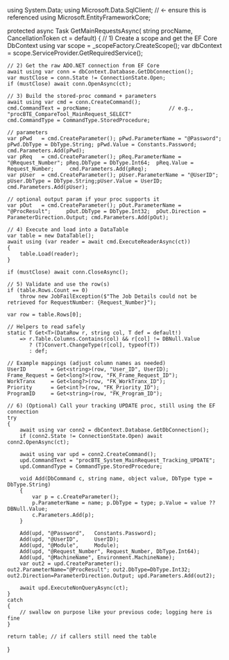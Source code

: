 using System.Data;
using Microsoft.Data.SqlClient;            // <- ensure this is referenced
using Microsoft.EntityFrameworkCore;

protected async Task<DataTable> GetMainRequestsAsync(
    string procName,
    CancellationToken ct = default)
{
    // 1) Create a scope and get the EF Core DbContext
    using var scope = _scopeFactory.CreateScope();
    var dbContext = scope.ServiceProvider.GetRequiredService<DBServerContext>();

    // 2) Get the raw ADO.NET connection from EF Core
    await using var conn = dbContext.Database.GetDbConnection();
    var mustClose = conn.State != ConnectionState.Open;
    if (mustClose) await conn.OpenAsync(ct);

    // 3) Build the stored-proc command + parameters
    await using var cmd = conn.CreateCommand();
    cmd.CommandText = procName;                         // e.g., "procBTE_CompareTool_MainRequest_SELECT"
    cmd.CommandType = CommandType.StoredProcedure;

    // parameters
    var pPwd   = cmd.CreateParameter(); pPwd.ParameterName = "@Password";       pPwd.DbType = DbType.String; pPwd.Value = Constants.Password; cmd.Parameters.Add(pPwd);
    var pReq   = cmd.CreateParameter(); pReq.ParameterName = "@Request_Number"; pReq.DbType = DbType.Int64;  pReq.Value = Request_Number;     cmd.Parameters.Add(pReq);
    var pUser  = cmd.CreateParameter(); pUser.ParameterName = "@UserID";        pUser.DbType = DbType.String;pUser.Value = UserID;            cmd.Parameters.Add(pUser);

    // optional output param if your proc supports it
    var pOut   = cmd.CreateParameter(); pOut.ParameterName = "@ProcResult";     pOut.DbType = DbType.Int32;  pOut.Direction = ParameterDirection.Output; cmd.Parameters.Add(pOut);

    // 4) Execute and load into a DataTable
    var table = new DataTable();
    await using (var reader = await cmd.ExecuteReaderAsync(ct))
    {
        table.Load(reader);
    }

    if (mustClose) await conn.CloseAsync();

    // 5) Validate and use the row(s)
    if (table.Rows.Count == 0)
        throw new JobFailException($"The Job Details could not be retrieved for RequestNumber: {Request_Number}");

    var row = table.Rows[0];

    // Helpers to read safely
    static T Get<T>(DataRow r, string col, T def = default!)
        => r.Table.Columns.Contains(col) && r[col] != DBNull.Value
           ? (T)Convert.ChangeType(r[col], typeof(T))
           : def;

    // Example mappings (adjust column names as needed)
    UserID        = Get<string>(row, "User_ID", UserID);
    Frame_Request = Get<long?>(row, "FK_Frame_Request_ID");
    WorkTranx     = Get<long?>(row, "FK_WorkTranx_ID");
    Priority      = Get<int?>(row, "FK_Priority_ID");
    ProgramID     = Get<string>(row, "FK_Program_ID");

    // 6) (Optional) Call your tracking UPDATE proc, still using the EF connection
    try
    {
        await using var conn2 = dbContext.Database.GetDbConnection();
        if (conn2.State != ConnectionState.Open) await conn2.OpenAsync(ct);

        await using var upd = conn2.CreateCommand();
        upd.CommandText = "procBTE_System_MainRequest_Tracking_UPDATE";
        upd.CommandType = CommandType.StoredProcedure;

        void Add(DbCommand c, string name, object value, DbType type = DbType.String)
        {
            var p = c.CreateParameter();
            p.ParameterName = name; p.DbType = type; p.Value = value ?? DBNull.Value;
            c.Parameters.Add(p);
        }

        Add(upd, "@Password",   Constants.Password);
        Add(upd, "@UserID",     UserID);
        Add(upd, "@Module",     Module);
        Add(upd, "@Request_Number", Request_Number, DbType.Int64);
        Add(upd, "@MachineName", Environment.MachineName);
        var out2 = upd.CreateParameter(); out2.ParameterName="@ProcResult"; out2.DbType=DbType.Int32; out2.Direction=ParameterDirection.Output; upd.Parameters.Add(out2);

        await upd.ExecuteNonQueryAsync(ct);
    }
    catch
    {
        // swallow on purpose like your previous code; logging here is fine
    }

    return table; // if callers still need the table
}
